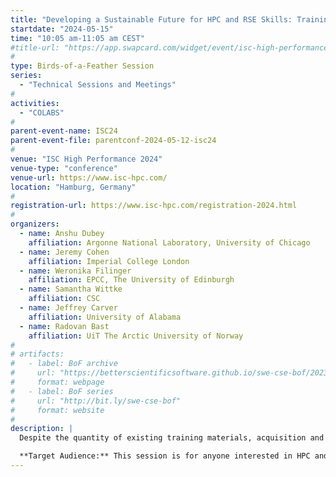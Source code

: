 ```yaml
---
title: "Developing a Sustainable Future for HPC and RSE Skills: Training Pathways and Structures"
startdate: "2024-05-15"
time: "10:05 am-11:05 am CEST"
#title-url: "https://app.swapcard.com/widget/event/isc-high-performance-2024/planning/UGxhbm5pbmdfMTgyNjc4OA=="
#
type: Birds-of-a-Feather Session 
series: 
  - "Technical Sessions and Meetings"
#
activities:
  - "COLABS"
#
parent-event-name: ISC24
parent-event-file: parentconf-2024-05-12-isc24
#
venue: "ISC High Performance 2024"
venue-type: "conference"
venue-url: https://www.isc-hpc.com/
location: "Hamburg, Germany"
#
registration-url: https://www.isc-hpc.com/registration-2024.html
#
organizers:
  - name: Anshu Dubey
    affiliation: Argonne National Laboratory, University of Chicago
  - name: Jeremy Cohen
    affiliation: Imperial College London
  - name: Weronika Filinger
    affiliation: EPCC, The University of Edinburgh
  - name: Samantha Wittke
    affiliation: CSC
  - name: Jeffrey Carver
    affiliation: University of Alabama
  - name: Radovan Bast
    affiliation: UiT The Arctic University of Norway
#
# artifacts:
#   - label: BoF archive
#     url: "https://betterscientificsoftware.github.io/swe-cse-bof/2023-05-isc23-bof/"
#     format: webpage
#   - label: BoF series
#     url: "http://bit.ly/swe-cse-bof"
#     format: website
#
description: |
  Despite the quantity of existing training materials, acquisition and development of the specialist skills required for HPC is not straightforward enough to address the needs of the growing and diversifying HPC community. To address this, the HPC teaching and training ecosystem needs to mirror the growth and diversification of the HPC community and related technologies. This BoF will explore the arising new requirements in order to identify further entry points to HPC and RSE skills development. It will also support the building of well-defined learning pathways that more accurately represent the aims of the user/learner community and changing technology landscape. The learning pathways provide two major benefits, first they encourage a shift from teaching topics in a linear manner toward concept based learning pathways that better align with adult learning models. Secondly, they are the next step in developing guidelines to make the training content more FAIR - findable, accessible, interoperable and reusable. Developing interoperable, citable and persistent training materials is key to creating personalised learning pathways that directly correspond to the training needs and job requirements of HPC community members, especially in the exascale era. This session gathers experts from several HPC and RSE projects and initiatives from across the world to lead the community discussion on the development of novel learning pathways. It will build on previously collected data and an understanding of community perspectives to advance the development of approaches to learning in the HPC community. We encourage everyone involved or interested in HPC training to attend.

  **Target Audience:** This session is for anyone interested in HPC and RSE teaching, training and professional development. People involved in designing, developing and delivering training content are especially welcome. We also look forward to hearing from potential learners. The HPC community is constantly evolving, requiring its members to always learn new skills.
---
```

